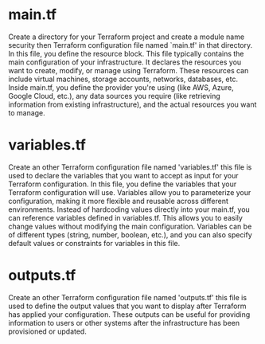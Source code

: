 # main.tf #
Create a directory for your Terraform project and create a module name security then Terraform configuration file named `main.tf' in that directory. In this file, you define the resource block.
This file typically contains the main configuration of your infrastructure. It declares the resources you want to create, modify, or manage using Terraform. These resources can include virtual machines, storage accounts, networks, databases, etc.
Inside main.tf, you define the provider you're using (like AWS, Azure, Google Cloud, etc.), any data sources you require (like retrieving information from existing infrastructure), and the actual resources you want to manage.

# variables.tf #
Create an other Terraform configuration file named 'variables.tf' this file is used to declare the variables that you want to accept as input for your Terraform configuration.
In this file, you define the variables that your Terraform configuration will use. Variables allow you to parameterize your configuration, making it more flexible and reusable across different environments.
Instead of hardcoding values directly into your main.tf, you can reference variables defined in variables.tf. This allows you to easily change values without modifying the main configuration.
Variables can be of different types (string, number, boolean, etc.), and you can also specify default values or constraints for variables in this file.

# outputs.tf #
Create an other Terraform configuration file named 'outputs.tf' this file is used to define the output values that you want to display after Terraform has applied your configuration. These outputs can be useful for providing information to users or other systems after the infrastructure has been provisioned or updated.
